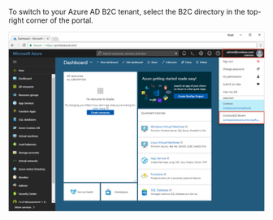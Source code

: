 To switch to your Azure AD B2C tenant, select the B2C directory in the top-right corner of the portal.

![Switch to your Azure AD B2C tenant](./media/active-directory-b2c-switch-b2c-tenant/switch-to-b2c-tenant.png)